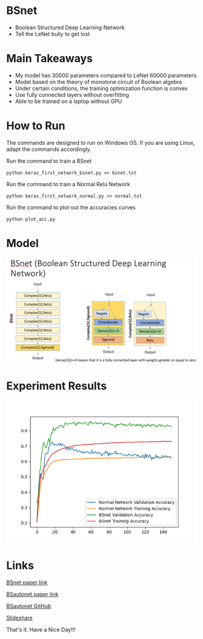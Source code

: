 # BSnet
- Boolean Structured Deep Learning Network 
- Tell the LeNet bully to get lost

# Main Takeaways

- My model has 30000 parameters compared to LeNet 60000 parameters
- Model based on the theory of monotone circuit of Boolean algebra
- Under certain conditions, the training optimization function is convex
- Use fully connected layers without overfitting
- Able to be trained on a laptop without GPU

# How to Run

The commands are designed to run on Windows OS. If you are using Linux, adapt the commands accordingly.

Run the command to train a BSnet
```
python keras_first_network_bsnet.py >> bsnet.txt
```

Run the command to train a Normal Relu Network
```
python keras_first_network_normal.py >> normal.txt
```

Run the command to plot out the accuracies curves
```
python plot_acc.py
```

# Model

![Network design](https://github.com/singkuangtan/BSnet/blob/main/bsnet.png)

# Experiment Results 

![Experiment results](https://github.com/singkuangtan/BSnet/blob/main/acc.png)

# Links
[BSnet paper link](https://vixra.org/abs/2212.0193)

[BSautonet paper link](https://vixra.org/abs/2212.0208)

[BSautonet GitHub](https://github.com/singkuangtan/BSautonet)

[Slideshare](https://www.slideshare.net/SingKuangTan)

That's it. 
Have a Nice Day!!!
